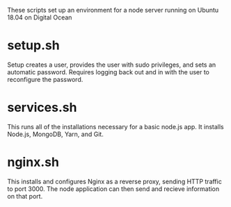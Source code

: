 These scripts set up an environment for a node server running on Ubuntu 18.04 on Digital Ocean

# setup.sh

Setup creates a user, provides the user with sudo privileges, and sets an automatic password.
Requires logging back out and in with the user to reconfigure the password.

# services.sh 

This runs all of the installations necessary for a basic node.js app.
It installs Node.js, MongoDB, Yarn, and Git.

# nginx.sh

This installs and configures Nginx as a reverse proxy, sending HTTP traffic to port 3000.
The node application can then send and recieve information on that port.